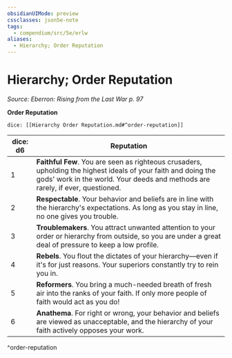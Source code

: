 ```yaml
---
obsidianUIMode: preview
cssclasses: json5e-note
tags:
  - compendium/src/5e/erlw
aliases:
  - Hierarchy; Order Reputation
---
```

# Hierarchy; Order Reputation
*Source: Eberron: Rising from the Last War p. 97* 

**Order Reputation**

`dice: [[Hierarchy Order Reputation.md#^order-reputation]]`

| dice: d6 | Reputation |
|----------|------------|
| 1 | **Faithful Few**. You are seen as righteous crusaders, upholding the highest ideals of your faith and doing the gods' work in the world. Your deeds and methods are rarely, if ever, questioned. |
| 2 | **Respectable**. Your behavior and beliefs are in line with the hierarchy's expectations. As long as you stay in line, no one gives you trouble. |
| 3 | **Troublemakers**. You attract unwanted attention to your order or hierarchy from outside, so you are under a great deal of pressure to keep a low profile. |
| 4 | **Rebels**. You flout the dictates of your hierarchy—even if it's for just reasons. Your superiors constantly try to rein you in. |
| 5 | **Reformers**. You bring a much-needed breath of fresh air into the ranks of your faith. If only more people of faith would act as you do! |
| 6 | **Anathema**. For right or wrong, your behavior and beliefs are viewed as unacceptable, and the hierarchy of your faith actively opposes your work. |
^order-reputation

